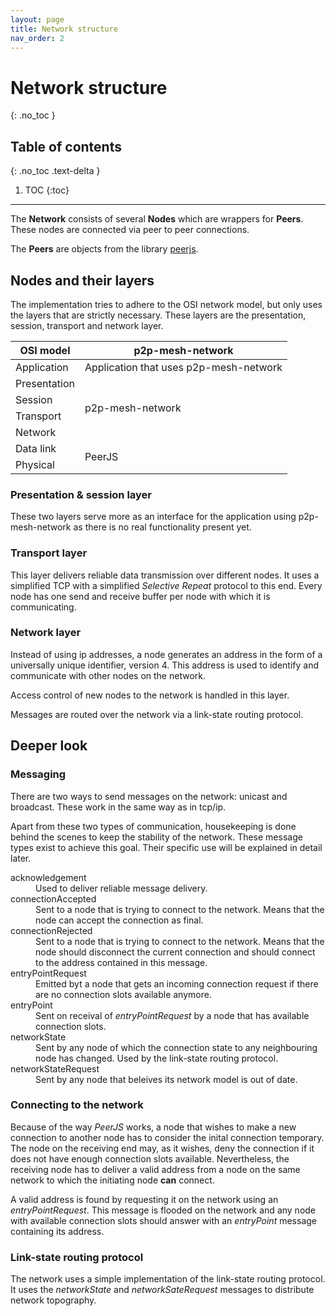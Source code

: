 ```yaml
---
layout: page
title: Network structure
nav_order: 2
---
```


# Network structure
{: .no_toc }

## Table of contents
{: .no_toc .text-delta }

1. TOC
{:toc}

---

The **Network** consists of several **Nodes** which are wrappers for **Peers**. These nodes are connected via peer to peer connections.

The **Peers** are objects from the library [peerjs](peerjs.com).

## Nodes and their layers

The implementation tries to adhere to the OSI network model, but only uses the layers that are strictly necessary. These layers are the presentation, session, transport and network layer.

<table class="tg">
    <thead>
        <tr>
            <th class="tg-0lax">OSI model</th>
            <th class="tg-0lax">p2p-mesh-network</th>
        </tr>
    </thead>
    <tbody>
        <tr>
            <td class="tg-0lax">Application</td>
            <td class="tg-0lax">Application that uses p2p-mesh-network</td>
        </tr>
        <tr>
            <td class="tg-0lax">Presentation</td>
            <td class="tg-0lax" rowspan="4">p2p-mesh-network</td>
        </tr>
        <tr>
            <td class="tg-0lax">Session</td>
        </tr>
        <tr>
            <td class="tg-0lax">Transport</td>
        </tr>
        <tr>
            <td class="tg-0lax">Network</td>
        </tr>
        <tr>
            <td class="tg-0lax">Data link</td>
            <td class="tg-0lax" rowspan="2">PeerJS</td>
        </tr>
        <tr>
            <td class="tg-0lax">Physical</td>
        </tr>
    </tbody>
</table>

### Presentation & session layer

These two layers serve more as an interface for the application using p2p-mesh-network as there is no real functionality present yet.

### Transport layer

This layer delivers reliable data transmission over different nodes. It uses a simplified TCP with a simplified *Selective Repeat* protocol to this end. Every node has one send and receive buffer per node with which it is communicating.

### Network layer

Instead of using ip addresses, a node generates an address in the form of a universally unique identifier, version 4. This address is used to identify and communicate with other nodes on the network.

Access control of new nodes to the network is handled in this layer.

Messages are routed over the network via a link-state routing protocol.

## Deeper look

### Messaging

There are two ways to send messages on the network: unicast and broadcast. These work in the same way as in tcp/ip.

Apart from these two types of communication, housekeeping is done behind the scenes to keep the stability of the network. These message types exist to achieve this goal. Their specific use will be explained in detail later.

<dl>
    <dt>acknowledgement</dt>
    <dd>Used to deliver reliable message delivery.</dd>
    <dt>connectionAccepted</dt>
    <dd>Sent to a node that is trying to connect to the network. Means that the node can accept the connection as final.</dd>
    <dt>connectionRejected</dt>
    <dd>Sent to a node that is trying to connect to the network. Means that the node should disconnect the current connection and should connect to the address contained in this message.</dd>
    <dt>entryPointRequest</dt>
    <dd>Emitted byt a node that gets an incoming connection request if there are no connection slots available anymore.</dd>
    <dt>entryPoint</dt>
    <dd>Sent on receival of <i>entryPointRequest</i> by a node that has available connection slots.</dd>
    <dt>networkState</dt>
    <dd>Sent by any node of which the connection state to any neighbouring node has changed. Used by the link-state routing protocol.</dd>
    <dt>networkStateRequest</dt>
    <dd>Sent by any node that beleives its network model is out of date.</dd>
</dl>

### Connecting to the network

Because of the way *PeerJS* works, a node that wishes to make a new connection to another node has to consider the inital connection temporary. The node on the receiving end may, as it wishes, deny the connection if it does not have enough connection slots available. Nevertheless, the receiving node has to deliver a valid address from a node on the same network to which the initiating node **can** connect.

A valid address is found by requesting it on the network using an *entryPointRequest*. This message is flooded on the network and any node with available connection slots should answer with an *entryPoint* message containing its address.

### Link-state routing protocol

The network uses a simple implementation of the link-state routing protocol. It uses the *networkState* and *networkSateRequest* messages to distribute network topography.
